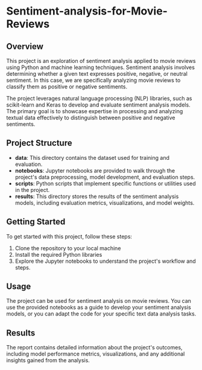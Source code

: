 # Sentiment-analysis-for-Movie-Reviews

## Overview

This project is an exploration of sentiment analysis applied to movie reviews using Python and machine learning techniques. Sentiment analysis involves determining whether a given text expresses positive, negative, or neutral sentiment. In this case, we are specifically analyzing movie reviews to classify them as positive or negative sentiments.

The project leverages natural language processing (NLP) libraries, such as scikit-learn and Keras to develop and evaluate sentiment analysis models. The primary goal is to showcase expertise in processing and analyzing textual data effectively to distinguish between positive and negative sentiments.

## Project Structure

- **data**: This directory contains the dataset used for training and evaluation.
- **notebooks**: Jupyter notebooks are provided to walk through the project's data preprocessing, model development, and evaluation steps.
- **scripts**: Python scripts that implement specific functions or utilities used in the project.
- **results**: This directory stores the results of the sentiment analysis models, including evaluation metrics, visualizations, and model weights.

## Getting Started

To get started with this project, follow these steps:

1. Clone the repository to your local machine
2. Install the required Python libraries
3. Explore the Jupyter notebooks to understand the project's workflow and steps.

## Usage

The project can be used for sentiment analysis on movie reviews. You can use the provided notebooks as a guide to develop your sentiment analysis models, or you can adapt the code for your specific text data analysis tasks.

## Results

The report contains detailed information about the project's outcomes, including model performance metrics, visualizations, and any additional insights gained from the analysis.
